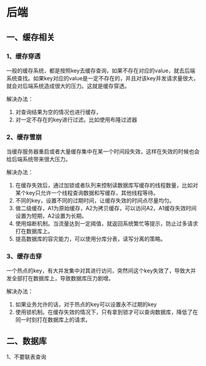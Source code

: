 # 后端

## 一、缓存相关

### 1、缓存穿透

一般的缓存系统，都是按照key去缓存查询，如果不存在对应的value，就去后端系统查找。如果key对应的value是一定不存在的，并且对该key并发请求量很大，就会对后端系统造成很大的压力。这就是缓存穿透。

解决办法：

1. 对查询结果为空的情况也进行缓存，
2. 对一定不存在的key进行过滤。比如使用布隆过滤器

### 2、缓存雪崩

当缓存服务器重启或者大量缓存集中在某一个时间段失效，这样在失效的时候也会给后端系统带来很大压力。

解决办法：

1. 在缓存失效后，通过加锁或者队列来控制读数据库写缓存的线程数量，比如对某个key只允许一个线程查询数据和写缓存，其他线程等待。
2. 不同的key，设置不同的过期时间，让缓存失效的时间点尽量均匀。
3. 做二级缓存，A1为原始缓存，A2为拷贝缓存，可以访问A2，A1缓存失效时间设置为短期，A2设置为长期。
4. 使用熔断机制。当流量达到一定阈值，就返回系统繁忙等提示，防止过多请求打在数据库上。
5. 提高数据库的容灾能力，可以使用分库分表，读写分离的策略。

### 3、缓存击穿

一个热点的key，有大并发集中对其进行访问，突然间这个key失效了，导致大并发全部打在数据库上，导致数据库压力剧增。

解决办法：

1. 如果业务允许的话，对于热点的key可以设置永不过期的key
2. 使用锁机制。在缓存失效的情况下，只有拿到锁才可以查询数据库，降低了在同一时刻打在数据库上的请求。



## 二、数据库

1、不要联表查询

